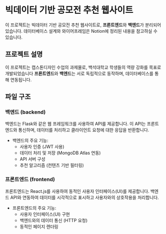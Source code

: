 # 빅데이터 기반 공모전 추천 웹사이트

이 프로젝트는 빅데이터 기반 공모전 추천 웹사이트로, **프론트엔드**와 **백엔드**가 분리되어 있습니다. 데이터베이스 설계와 와이어프레임은 Notion에 정리된 내용을 참고하실 수 있습니다.

## 프로젝트 설명

이 프로젝트는 캡스톤디자인 수업의 과제물로, 백석대학교 학생들의 역량 강화를 목표로 개발되었습니다 **프론트엔드**와 **백엔드**는 서로 독립적으로 동작하며, 데이터베이스를 통해 연동됩니다.

## 파일 구조

### 백엔드 (backend)

백엔드는 Flask와 같은 웹 프레임워크를 사용하여 API를 제공합니다. 이 API는 프론트엔드와 통신하며, 데이터를 처리하고 클라이언트 요청에 대한 응답을 반환합니다.

- 백엔드의 주요 기능:
  - 사용자 인증 (JWT 사용)
  - 데이터 처리 및 저장 (MongoDB Atlas 연동)
  - API 서버 구성
  - 추천 알고리즘 (컨텐츠 기반 필터링)

### 프론트엔드 (frontend)

프론트엔드는 React.js를 사용하여 동적인 사용자 인터페이스(UI)를 제공합니다. 백엔드 API와 연동하여 데이터를 시각적으로 표시하고 사용자와의 상호작용을 처리합니다.

- 프론트엔드의 주요 기능:
  - 사용자 인터페이스(UI) 구현
  - 백엔드와의 데이터 통신 (HTTP 요청)
  - 동적인 페이지 렌더링


